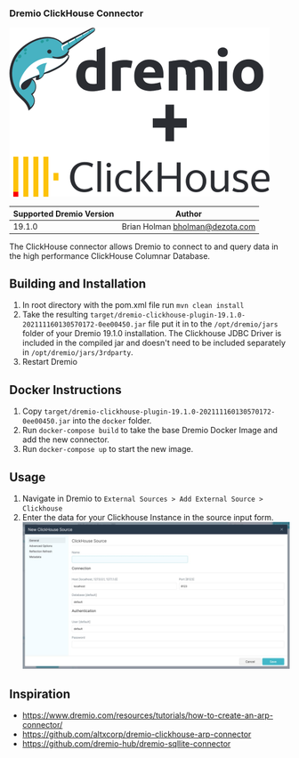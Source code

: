 ### Dremio ClickHouse Connector

![Dremio + Clickhouse](./dremio-clickhouse.svg)

| Supported Dremio Version | Author                            |
|--------------------------|-----------------------------------|
| 19.1.0                   | Brian Holman <bholman@dezota.com> |

The ClickHouse connector allows Dremio to connect to and query data in the high performance ClickHouse Columnar Database.

## Building and Installation

1. In root directory with the pom.xml file run `mvn clean install`
2. Take the resulting `target/dremio-clickhouse-plugin-19.1.0-202111160130570172-0ee00450.jar` file put it in to the `/opt/dremio/jars` folder of your Dremio 19.1.0 installation.  The Clickhouse JDBC Driver is included in the compiled jar and doesn't need to be included separately in `/opt/dremio/jars/3rdparty`. 
3. Restart Dremio

## Docker Instructions
1. Copy `target/dremio-clickhouse-plugin-19.1.0-202111160130570172-0ee00450.jar` into the `docker` folder.
2. Run `docker-compose build` to take the base Dremio Docker Image and add the new connector.
3. Run `docker-compose up` to start the new image.

## Usage
1. Navigate in Dremio to `External Sources > Add External Source > Clickhouse`
2. Enter the data for your Clickhouse Instance in the source input form.
![New ClickHouse Source](./clickhouse-source.jpg)

## Inspiration
*    https://www.dremio.com/resources/tutorials/how-to-create-an-arp-connector/
*    https://github.com/altxcorp/dremio-clickhouse-arp-connector
*    https://github.com/dremio-hub/dremio-sqllite-connector
